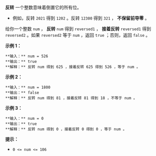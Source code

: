 **反转** 一个整数意味着倒置它的所有位。

  * 例如，反转 `2021` 得到 `1202` 。反转 `12300` 得到 `321` ， **不保留前导零** 。

给你一个整数 `num` ， **反转** `num` 得到 `reversed1` ， **接着反转** `reversed1` 得到
`reversed2` 。如果 `reversed2` 等于 `num` ，返回 `true` ；否则，返回 `false` 。



**示例 1：**

    
    
    **输入：** num = 526
    **输出：** true
    **解释：** 反转 num 得到 625 ，接着反转 625 得到 526 ，等于 num 。
    

**示例 2：**

    
    
    **输入：** num = 1800
    **输出：** false
    **解释：** 反转 num 得到 81 ，接着反转 81 得到 18 ，不等于 num 。 

**示例 3：**

    
    
    **输入：** num = 0
    **输出：** true
    **解释：** 反转 num 得到 0 ，接着反转 0 得到 0 ，等于 num 。
    



**提示：**

  * `0 <= num <= 106`

